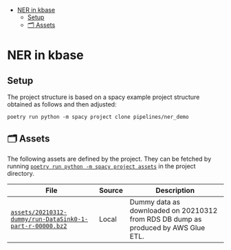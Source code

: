 - [NER in kbase](#ner-in-kbase)
  - [Setup](#setup)
  - [🗂 Assets](#-assets)

# NER in kbase

## Setup

The project structure is based on a spacy example project structure obtained as follows and
then adjusted:

```
poetry run python -m spacy project clone pipelines/ner_demo
```

## 🗂 Assets

The following assets are defined by the project. They can
be fetched by running [`poetry run python -m spacy project assets`](https://spacy.io/api/cli#project-assets)
in the project directory.

| File | Source | Description |
| --- | --- | --- |
| [`assets/20210312-dummy/run-DataSink0-1-part-r-00000.bz2`](assets/20210312-dummy/run-DataSink0-1-part-r-00000.bz2) | Local | Dummy data as downloaded on 20210312 from RDS DB dump as produced by AWS Glue ETL. |